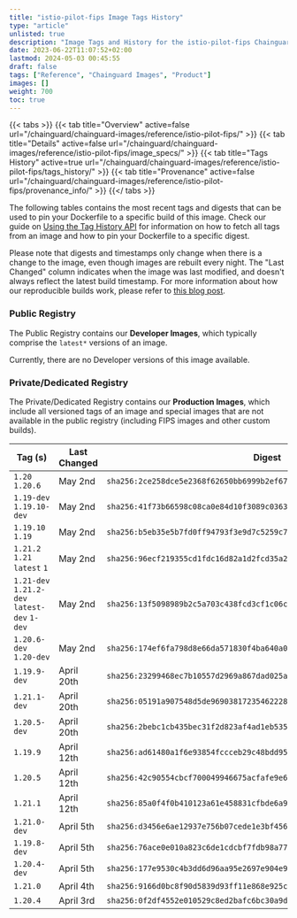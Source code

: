 ```yaml
---
title: "istio-pilot-fips Image Tags History"
type: "article"
unlisted: true
description: "Image Tags and History for the istio-pilot-fips Chainguard Image"
date: 2023-06-22T11:07:52+02:00
lastmod: 2024-05-03 00:45:55
draft: false
tags: ["Reference", "Chainguard Images", "Product"]
images: []
weight: 700
toc: true
---
```


{{< tabs >}}
{{< tab title="Overview" active=false url="/chainguard/chainguard-images/reference/istio-pilot-fips/" >}}
{{< tab title="Details" active=false url="/chainguard/chainguard-images/reference/istio-pilot-fips/image_specs/" >}}
{{< tab title="Tags History" active=true url="/chainguard/chainguard-images/reference/istio-pilot-fips/tags_history/" >}}
{{< tab title="Provenance" active=false url="/chainguard/chainguard-images/reference/istio-pilot-fips/provenance_info/" >}}
{{</ tabs >}}

The following tables contains the most recent tags and digests that can be used to pin your Dockerfile to a specific build of this image. Check our guide on [Using the Tag History API](/chainguard/chainguard-images/using-the-tag-history-api/) for information on how to fetch all tags from an image and how to pin your Dockerfile to a specific digest.

Please note that digests and timestamps only change when there is a change to the image, even though images are rebuilt every night. The "Last Changed" column indicates when the image was last modified, and doesn't always reflect the latest build timestamp. For more information about how our reproducible builds work, please refer to [this blog post](https://www.chainguard.dev/unchained/reproducing-chainguards-reproducible-image-builds).

### Public Registry
The Public Registry contains our **Developer Images**, which typically comprise the `latest*` versions of an image.

Currently, there are no Developer versions of this image available.

### Private/Dedicated Registry
The Private/Dedicated Registry contains our **Production Images**, which include all versioned tags of an image and special images that are not available in the public registry (including FIPS images and other custom builds).

| Tag (s)                                       | Last Changed | Digest                                                                    |
|-----------------------------------------------|--------------|---------------------------------------------------------------------------|
|  `1.20` `1.20.6`                              | May 2nd      | `sha256:2ce258dce5e2368f62650bb6999b2ef6700bde576938c132a44c37ce42bf71ab` |
|  `1.19-dev` `1.19.10-dev`                     | May 2nd      | `sha256:41f73b66598c08ca0e84d10f3089c0363f7a8152a50b74b3b03a60c61e17fbfe` |
|  `1.19.10` `1.19`                             | May 2nd      | `sha256:b5eb35e5b7fd0ff94793f3e9d7c5259c744fa1f9fa002f1b3601d670588dbb74` |
|  `1.21.2` `1.21` `latest` `1`                 | May 2nd      | `sha256:96ecf219355cd1fdc16d82a1d2fcd35a271e29b0be309a83f82f1b7a7480bcda` |
|  `1.21-dev` `1.21.2-dev` `latest-dev` `1-dev` | May 2nd      | `sha256:13f5098989b2c5a703c438fcd3cf1c06ce099e43e7685de9ffcae8cb2216f341` |
|  `1.20.6-dev` `1.20-dev`                      | May 2nd      | `sha256:174ef6fa798d8e66da571830f4ba640a0e1e58a551f9f87355a19137cc4aa943` |
|  `1.19.9-dev`                                 | April 20th   | `sha256:23299468ec7b10557d2969a867dad025adb1752c2d44471b54e7d96b3cb0e047` |
|  `1.21.1-dev`                                 | April 20th   | `sha256:05191a907548d5de96903817235462228acc25a3984f165cc654b7f966f5c07e` |
|  `1.20.5-dev`                                 | April 20th   | `sha256:2bebc1cb435bec31f2d823af4ad1eb535c55c7a180c3bb190c5d011980329518` |
|  `1.19.9`                                     | April 12th   | `sha256:ad61480a1f6e93854fccceb29c48bdd95f4a5d630fa2f173c0ea2a3904a72a5e` |
|  `1.20.5`                                     | April 12th   | `sha256:42c90554cbcf700049946675acfafe9e615ed6e1221e7e09322f20cc0f114e18` |
|  `1.21.1`                                     | April 12th   | `sha256:85a0f4f0b410123a61e458831cfbde6a9c80b8788b00d37f736d97aadab28882` |
|  `1.21.0-dev`                                 | April 5th    | `sha256:d3456e6ae12937e756b07cede1e3bf456acc77b59889dfffdaad2c4462ba1c21` |
|  `1.19.8-dev`                                 | April 5th    | `sha256:76ace0e010a823c6de1cdcbf7fdb98a774cfd7a70747d231af0e5aa8d0924a43` |
|  `1.20.4-dev`                                 | April 5th    | `sha256:177e9530c4b3dd6d96aa95e2697e904e9b467d111559544331ffd156fc97a091` |
|  `1.21.0`                                     | April 4th    | `sha256:9166d0bc8f90d5839d93ff11e868e925cbd0d7f382a56b577b545e7868052071` |
|  `1.20.4`                                     | April 3rd    | `sha256:0f2df4552e010529c8ed2bafc6bc30a9d5166b20e4044a7de21811f25cd4791a` |

